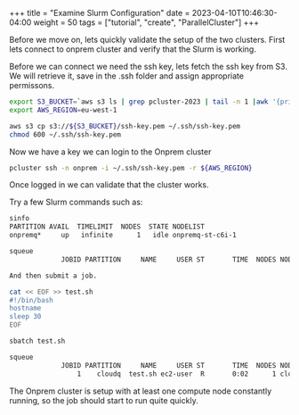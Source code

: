 +++
title = "Examine Slurm Configuration"
date = 2023-04-10T10:46:30-04:00
weight = 50
tags = ["tutorial", "create", "ParallelCluster"]
+++


Before we move on, lets quickly validate the setup of the two clusters. First lets connect to onprem cluster and verify that the Slurm is working.

Before we can connect we need the ssh key, lets fetch the ssh key from S3. We will retrieve it, save in the .ssh folder and assign appropriate permissons.

```bash
export S3_BUCKET=`aws s3 ls | grep pcluster-2023 | tail -n 1 |awk '{print $3}'`
export AWS_REGION=eu-west-1

aws s3 cp s3://${S3_BUCKET}/ssh-key.pem ~/.ssh/ssh-key.pem
chmod 600 ~/.ssh/ssh-key.pem
```

Now we have a key we can login to the Onprem cluster

```bash
pcluster ssh -n onprem -i ~/.ssh/ssh-key.pem -r ${AWS_REGION}
```

Once logged in we can validate that the cluster works.

Try a few Slurm commands such as:

```bash
sinfo
PARTITION AVAIL  TIMELIMIT  NODES  STATE NODELIST
onpremq*     up   infinite      1   idle onpremq-st-c6i-1

squeue
             JOBID PARTITION     NAME     USER ST       TIME  NODES NODELIST(REASON)

And then submit a job.

cat << EOF >> test.sh
#!/bin/bash
hostname
sleep 30
EOF

sbatch test.sh

squeue
             JOBID PARTITION     NAME     USER ST       TIME  NODES NODELIST(REASON)
                 1    cloudq  test.sh ec2-user  R       0:02      1 cloudq-st-c6i-1


```

The Onprem cluster is setup with at least one compute node constantly running, so the job should start to run quite quickly.